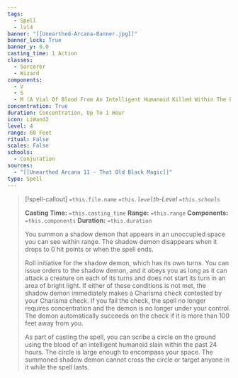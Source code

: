 ```yaml
---
tags:
  - Spell
  - lvl4
banner: "[[Unearthed-Arcana-Banner.jpg]]"
banner_lock: True
banner_y: 0.0
casting_time: 1 Action
classes:
  - Sorcerer
  - Wizard
components:
  - V
  - S
  - M (A Vial Of Blood From An Intelligent Humanoid Killed Within The Past 24 Hours)
concentration: True
duration: Concentration, Up To 1 Hour
icon: LiWand2
level: 4
range: 60 Feet
ritual: False
scales: False
schools:
  - Conjuration
sources:
  - "[[Unearthed Arcana 11 - That Old Black Magic]]"
type: Spell
---
```

>[!spell-callout] `=this.file.name`
>*`=this.level`th-Level `=this.schools`*
>
>**Casting Time:** `=this.casting_time`
>**Range:** `=this.range`
>**Components:** `=this.components`
>**Duration:** `=this.duration`
>
>You summon a shadow demon that appears in an unoccupied space you can see within range. The shadow demon disappears when it drops to 0 hit points or when the spell ends.
>
>Roll initiative for the shadow demon, which has its own turns. You can issue orders to the shadow demon, and it obeys you as long as it can attack a creature on each of its turns and does not start its turn in an area of bright light. If either of these conditions is not met, the shadow demon immediately makes a Charisma check contested by your Charisma check. If you fail the check, the spell no longer requires concentration and the demon is no longer under your control. The demon automatically succeeds on the check if it is more than 100 feet away from you.
>
>As part of casting the spell, you can scribe a circle on the ground using the blood of an intelligent humanoid slain within the past 24 hours. The circle is large enough to encompass your space. The summoned shadow demon cannot cross the circle or target anyone in it while the spell lasts.
>
>

